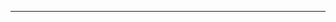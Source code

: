 <!--
CO_OP_TRANSLATOR_METADATA:
{
  "original_hash": "c747db3d4bb981e919b7f3e5a4504269",
  "translation_date": "2025-08-27T13:17:41+00:00",
  "source_file": "04-PracticalSamples/foundrylocal/README.md",
  "language_code": "ne"
}
-->


---

